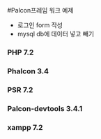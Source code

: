 #Palcon프레임 워크 예제
- 로그인 form 작성
- mysql db에 데이터 넣고 빼기

### PHP 7.2
### Phalcon 3.4
### PSR 7.2
### Palcon-devtools 3.4.1
### xampp 7.2